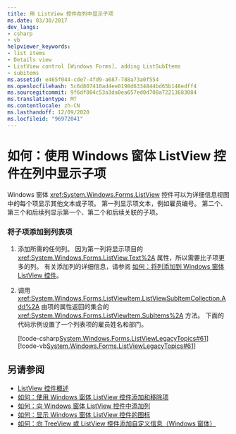 ```yaml
---
title: 用 ListView 控件在列中显示子项
ms.date: 03/30/2017
dev_langs:
- csharp
- vb
helpviewer_keywords:
- list items
- Details view
- ListView control [Windows Forms], adding ListSubItems
- subitems
ms.assetid: e465f044-cde7-4fd9-a687-788a73a0f554
ms.openlocfilehash: 5c6d807410ad4ee0198d6334844bd65b148edff4
ms.sourcegitcommit: 9f6df084c53a3da0ea657ed0d708a72213683084
ms.translationtype: MT
ms.contentlocale: zh-CN
ms.lasthandoff: 12/09/2020
ms.locfileid: "96972041"
---
```

# <a name="how-to-display-subitems-in-columns-with-the-windows-forms-listview-control"></a>如何：使用 Windows 窗体 ListView 控件在列中显示子项
Windows 窗体 <xref:System.Windows.Forms.ListView> 控件可以为详细信息视图中的每个项显示其他文本或子项。 第一列显示项文本，例如雇员编号。 第二个、第三个和后续列显示第一个、第二个和后续关联的子项。  
  
### <a name="to-add-subitems-to-a-list-item"></a>将子项添加到列表项  
  
1. 添加所需的任何列。 因为第一列将显示项目的 <xref:System.Windows.Forms.ListView.Text%2A> 属性，所以需要比子项更多的列。 有关添加列的详细信息，请参阅 [如何：将列添加到 Windows 窗体 ListView 控件](how-to-add-columns-to-the-windows-forms-listview-control.md)。  
  
2. 调用 <xref:System.Windows.Forms.ListViewItem.ListViewSubItemCollection.Add%2A> 由项的属性返回的集合的 <xref:System.Windows.Forms.ListViewItem.SubItems%2A> 方法。 下面的代码示例设置了一个列表项的雇员姓名和部门。  
  
     [!code-csharp[System.Windows.Forms.ListViewLegacyTopics#61](~/samples/snippets/csharp/VS_Snippets_Winforms/System.Windows.Forms.ListViewLegacyTopics/CS/Class1.cs#61)]
     [!code-vb[System.Windows.Forms.ListViewLegacyTopics#61](~/samples/snippets/visualbasic/VS_Snippets_Winforms/System.Windows.Forms.ListViewLegacyTopics/VB/Class1.vb#61)]  
  
## <a name="see-also"></a>另请参阅

- [ListView 控件概述](listview-control-overview-windows-forms.md)
- [如何：使用 Windows 窗体 ListView 控件添加和移除项](how-to-add-and-remove-items-with-the-windows-forms-listview-control.md)
- [如何：向 Windows 窗体 ListView 控件中添加列](how-to-add-columns-to-the-windows-forms-listview-control.md)
- [如何：显示 Windows 窗体 ListView 控件的图标](how-to-display-icons-for-the-windows-forms-listview-control.md)
- [如何：向 TreeView 或 ListView 控件添加自定义信息（Windows 窗体）](add-custom-information-to-a-treeview-or-listview-control-wf.md)
